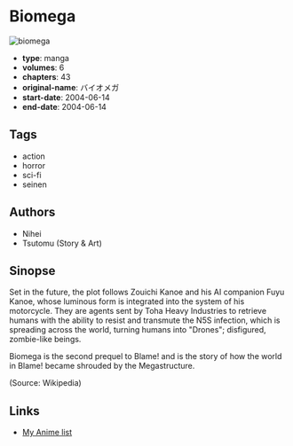# Biomega

![biomega](https://cdn.myanimelist.net/images/manga/2/211783.jpg)

-   **type**: manga
-   **volumes**: 6
-   **chapters**: 43
-   **original-name**: バイオメガ
-   **start-date**: 2004-06-14
-   **end-date**: 2004-06-14

## Tags

-   action
-   horror
-   sci-fi
-   seinen

## Authors

-   Nihei
-   Tsutomu (Story & Art)

## Sinopse

Set in the future, the plot follows Zouichi Kanoe and his AI companion Fuyu Kanoe, whose luminous form is integrated into the system of his motorcycle. They are agents sent by Toha Heavy Industries to retrieve humans with the ability to resist and transmute the N5S infection, which is spreading across the world, turning humans into "Drones"; disfigured, zombie-like beings.

Biomega is the second prequel to Blame! and is the story of how the world in Blame! became shrouded by the Megastructure.

(Source: Wikipedia)

## Links

-   [My Anime list](https://myanimelist.net/manga/1409/Biomega)
